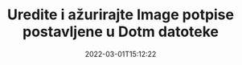 ---
############################# Static ############################
layout: "auto-gen-signature"
date: 2022-03-01T15:12:22
draft: false
operation: Update
signaturetype: Image
fileformat: Dotm
productName: .NET
lang: hr
productCode: net
otherformats: pdf doc docx docm dot dotm dotx odt ott rtf xls xlsx xlsm xlsb csv ods ots xltx xltm ppt pptx pps ppsx odp otp potx potm pptm ppsm
breadcrumb: Put Image signature on Dotm for C#

############################# Head ############################
head_title: "Ažurirajte Image potpise postavljene u datoteke Dotm s C#"
head_description: "Koristite jednostavan i razumljiv .NET kod za ažuriranje potpisa Image u potpisanim Dotm dokumentima."

############################# Header ############################
title: "Uredite i ažurirajte Image potpise postavljene u Dotm datoteke"
description: "API za .NET pruža funkcionalnost za ažuriranje potpisa Image u dokumentima Dotm. Ažurirajte e-potpise unutar svojih Dotm dokumenata s nekoliko redaka C# koda brzo i jednostavno."
bg_image: "https://cms.admin.containerize.com/templates/aspose/App_Themes/V3/images/bg/header1.png"
bg_overlay: false
button:
    enable: true

############################# SubMenu ############################
submenu:
    enable: true

    left:
        img_alt: "GroupDocs.Signature for .NET"
        image: "https://cms.admin.containerize.com/templates/groupdocs/images/product-logos/90x90-noborder/groupdocs-signature-net.png"
        product: "GroupDocs.Signature"
        platform: ".NET"



############################# About ############################
about:
    enable: true
    title: "Saznajte više o GroupDocs.Signature for .NET API značajkama"
    content: |
        Funkcionalnost API-ja [GroupDocs.Signature for .NET](https://products.groupdocs.com/signature/net/) sadrži velik izbor sredstava za obradu formata dokumenata na zahtjev korištenjem elektroničkih potpisa. Podržan je širok spektar e-potpisa kao što su tekstovi, slike, digitalni certifikati, bar kodovi, QR kodovi, pečati ili metapodaci. Korisnici mogu dodavati, uklanjati, uređivati, potvrđivati ​​ili pretraživati ​​digitalne potpise u PDF-ovima, MS Word dokumentima, MS Excel radnim knjigama, MS PowerPoint prezentacijama, Adobe Photoshop datotekama i raznim formatima slika. Dostupne su brojne korisne značajke i postavke.
    

############################# Steps ############################
steps:
    enable: true
    title_left: "Kako promijeniti Image potpise u vašem Dotm dokumentu"
    content_left: |
        [GroupDocs.Signature for .NET](https://products.groupdocs.com/signature/net/) uključuje korisne značajke kao što je ažuriranje Image potpisa postavljenih u dokumente Dotm. Omogućuje promjenu značajki potpisa bez dodatnog koda.
        
        * Za početak, stvorite objekt Potpis koji prosljeđuje kao put parametra konstruktora do dokumenta koji bi trebao biti ažuriran.
        * Zatim instancirajte odgovarajući određeni objekt potpisa i postavite njegov identifikator i svojstva koja je potrebno promijeniti.
        * Na kraju, pozovite metodu ažuriranja potpisa prosljeđujući određeni objekt potpisa.
        * Proces ažuriranja rezultata prema vašoj obavijesti.

    title_right: "Zahtjevi sustava"
    content_right: |
        GroupDocs.Signature for .NET podržani su na svim glavnim platformama i operativnim sustavima. Prije izvršavanja koda u nastavku, provjerite imate li sljedeće preduvjete instalirane na vašem sustavu.

        * Operativni sustavi: Microsoft Windows, Linux, MacOS
        * Razvojna okruženja: Microsoft Visual Studio, Xamarin, MonoDevelop
        * Frameworks: .NET Framework, .NET Standard, .NET Core, Mono
        * Preuzmite najnoviju verziju GroupDocs.Signature for .NET s [Nuget](https://www.nuget.org/packages/groupdocs.signature)
         
    code: |
        ```csharp    
                
        // Set up input Dotm file
        string filePath = "input.dotm";

        // Instantiate Signature for input file
        using (GroupDocs.Signature.Signature signature = new GroupDocs.Signature.Signature(filePath))
        {
                // Id of signature which is supposed to be updated
                // such Id might be got as a result of search operation
                string id = "ff988ab1-7403-4c8d-8db7-f2a56b9f8530";

                // provide signature features to update
                // set up particular signature id
                ImageSignature signatureToUpdate = new ImageSignature(id)
                {
                    // specify signature width
                    Width = 170,
                    // specify signature height
                    Height = 250,
                    // set left position
                    Left = 10,
                    // set top position
                    Top = 10
                };

                // update signature
                bool updateResult = signature.Update(signatureToUpdate);

                // process updation result
                if (updateResult)
                {
                    Console.WriteLine("Signature was updated successfully!");
                }
        }
        ```

############################# Demos ############################
demos:
    enable: true
    title: "Ažuriranje Image potpisa na stranicama dokumenta - Demo uživo"
    content: |
       Odmah uredite različite elektroničke potpise dokumenta Dotm tako da posjetite [GroupDocs.Signature App](https://products.groupdocs.app/signature/family) web mjesto.          

############################# More Formats ############################
more_formats:
    enable: true
    title: "Ažurirajte razne Image potpise putem C#"
    content: |
        "Uređivanje digitalnih potpisa koji se nalaze u različitim formatima dokumenata. Ažurirajte podatke o potpisima bez dodatnog koda."
    format: 
       
       
back_to_top:
    enable: true
---